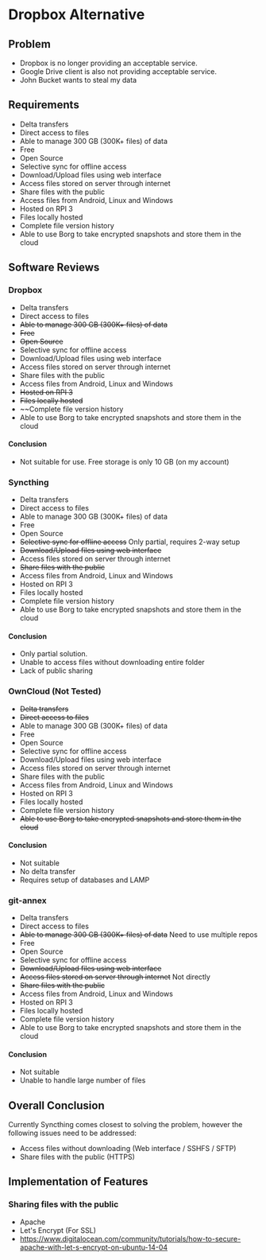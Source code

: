 # Dropbox Alternative

## Problem
- Dropbox is no longer providing an acceptable service.
- Google Drive client is also not providing acceptable service.
- John Bucket wants to steal my data

## Requirements
- Delta transfers
- Direct access to files
- Able to manage 300 GB (300K+ files) of data
- Free
- Open Source
- Selective sync for offline access
- Download/Upload files using web interface
- Access files stored on server through internet
- Share files with the public
- Access files from Android, Linux and Windows
- Hosted on RPI 3
- Files locally hosted
- Complete file version history
- Able to use Borg to take encrypted snapshots and store them in the cloud

## Software Reviews

### Dropbox
- Delta transfers
- Direct access to files
- ~~Able to manage 300 GB (300K+ files) of data~~
- ~~Free~~
- ~~Open Source~~
- Selective sync for offline access
- Download/Upload files using web interface
- Access files stored on server through internet
- Share files with the public
- Access files from Android, Linux and Windows
- ~~Hosted on RPI 3~~
- ~~Files locally hosted~~
- ~~Complete file version history
- Able to use Borg to take encrypted snapshots and store them in the cloud

#### Conclusion
- Not suitable for use. Free storage is only 10 GB (on my account)

### Syncthing
- Delta transfers
- Direct access to files
- Able to manage 300 GB (300K+ files) of data
- Free
- Open Source
- ~~Selective sync for offline access~~ Only partial, requires 2-way setup
- ~~Download/Upload files using web interface~~
- Access files stored on server through internet
- ~~Share files with the public~~
- Access files from Android, Linux and Windows
- Hosted on RPI 3
- Files locally hosted
- Complete file version history
- Able to use Borg to take encrypted snapshots and store them in the cloud

#### Conclusion
- Only partial solution. 
- Unable to access files without downloading entire folder
- Lack of public sharing

### OwnCloud (Not Tested)
- ~~Delta transfers~~
- ~~Direct access to files~~
- Able to manage 300 GB (300K+ files) of data
- Free
- Open Source
- Selective sync for offline access
- Download/Upload files using web interface
- Access files stored on server through internet
- Share files with the public
- Access files from Android, Linux and Windows
- Hosted on RPI 3
- Files locally hosted
- Complete file version history
- ~~Able to use Borg to take encrypted snapshots and store them in the cloud~~

#### Conclusion
- Not suitable
- No delta transfer
- Requires setup of databases and LAMP

### git-annex
- Delta transfers
- Direct access to files
- ~~Able to manage 300 GB (300K+ files) of data~~ Need to use multiple repos
- Free
- Open Source
- Selective sync for offline access
- ~~Download/Upload files using web interface~~
- ~~Access files stored on server through internet~~ Not directly
- ~~Share files with the public~~ 
- Access files from Android, Linux and Windows
- Hosted on RPI 3
- Files locally hosted
- Complete file version history
- Able to use Borg to take encrypted snapshots and store them in the cloud

#### Conclusion
- Not suitable
- Unable to handle large number of files

## Overall Conclusion
Currently Syncthing comes closest to solving the problem, however the following issues need to be addressed:
- Access files without downloading (Web interface / SSHFS / SFTP)
- Share files with the public (HTTPS)

## Implementation of Features
### Sharing files with the public
- Apache
- Let's Encrypt (For SSL)
- https://www.digitalocean.com/community/tutorials/how-to-secure-apache-with-let-s-encrypt-on-ubuntu-14-04
